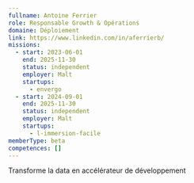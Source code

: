 ```yaml
---
fullname: Antoine Ferrier
role: Responsable Growth & Opérations
domaine: Déploiement
link: https://www.linkedin.com/in/aferrierb/
missions:
  - start: 2023-06-01
    end: 2025-11-30
    status: independent
    employer: Malt
    startups:
      - envergo
  - start: 2024-09-01
    end: 2025-11-30
    status: independent
    employer: Malt
    startups:
      - l-immersion-facile
memberType: beta
competences: []
---
```

Transforme la data en accélérateur de développement